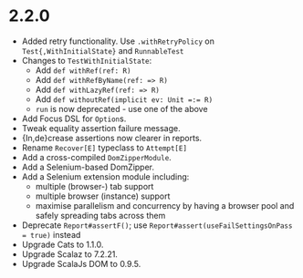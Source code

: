 # 2.2.0

* Added retry functionality.
  Use `.withRetryPolicy` on `Test{,WithInitialState}` and `RunnableTest`
* Changes to `TestWithInitialState`:
  * Add `def withRef(ref: R)`
  * Add `def withRefByName(ref: => R)`
  * Add `def withLazyRef(ref: => R)`
  * Add `def withoutRef(implicit ev: Unit =:= R)`
  * `run` is now deprecated - use one of the above
* Add Focus DSL for `Option`s.
* Tweak equality assertion failure message.
* {In,de}crease assertions now clearer in reports.
* Rename `Recover[E]` typeclass to `Attempt[E]`
* Add a cross-compiled `DomZipperModule`.
* Add a Selenium-based DomZipper.
* Add a Selenium extension module including:
  * multiple (browser-) tab support
  * multiple browser (instance) support
  * maximise parallelism and concurrency by having a browser pool and safely
    spreading tabs across them
* Deprecate `Report#assertF()`; use `Report#assert(useFailSettingsOnPass = true)` instead
* Upgrade Cats        to 1.1.0.
* Upgrade Scalaz      to 7.2.21.
* Upgrade ScalaJs DOM to 0.9.5.
